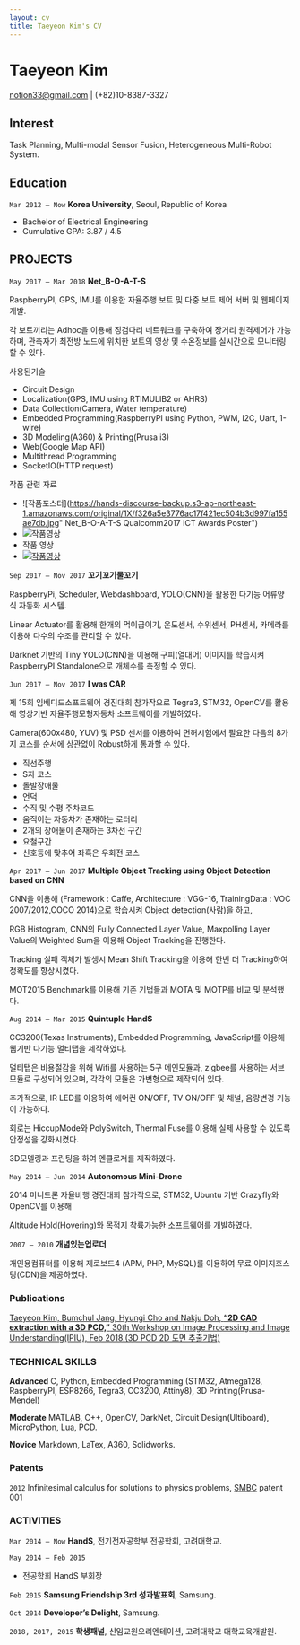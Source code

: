 ```yaml
---
layout: cv
title: Taeyeon Kim's CV
---
```

# Taeyeon Kim

<div id="webaddress">
<a href="notion33@gmail.com">notion33@gmail.com</a>
| (+82)10-8387-3327
</div>


## Interest

Task Planning, Multi-modal Sensor Fusion, Heterogeneous Multi-Robot System.

## Education

`Mar 2012 – Now`
__Korea University__, Seoul, Republic of Korea
- Bachelor of Electrical Engineering
- Cumulative GPA: 3.87 / 4.5


## PROJECTS

`May 2017 – Mar 2018`
 __Net_B-O-A-T-S__

RaspberryPI, GPS, IMU를 이용한 자율주행 보트 및 다중 보트 제어 서버 및 웹페이지 개발.

각 보트끼리는 Adhoc을 이용해 징검다리 네트워크를 구축하여 장거리 원격제어가 가능하며, 관측자가 최전방 노드에 위치한 보트의 영상 및 수온정보를 실시간으로 모니터링 할 수 있다.

 사용된기술
- Circuit Design
- Localization(GPS, IMU using RTIMULIB2 or AHRS)
- Data Collection(Camera, Water temperature)
- Embedded Programming(RaspberryPI using Python, PWM, I2C, Uart, 1-wire)
- 3D Modeling(A360) & Printing(Prusa i3)
- Web(Google Map API)
- Multithread Programming
- SocketIO(HTTP request)
 
 작품 관련 자료
- ![작품포스터](https://hands-discourse-backup.s3-ap-northeast-1.amazonaws.com/original/1X/f326a5e3776ac17f421ec504b3d997fa155ae7db.jpg" Net_B-O-A-T-S Qualcomm2017 ICT Awards Poster")
- ![작품영상](https://cdn.namu.wiki/r/http%3A%2F%2Fi.imgur.com%2F2megHz2.png "툴팁 메시지. 이 부분은 생략해도 됩니다.")
- 작품 영상
- [<img src='//hands-discourse-backup.s3-ap-northeast-1.amazonaws.com/original/1X/e2c65938eda171e5cda978eb95b65d703040f66f.jpg' alt='작품영상'>](https://www.youtube.com/watch?v=iYtUNEpcacs)

`Sep 2017 – Nov 2017`
 __꼬기꼬기물꼬기__

RaspberryPi, Scheduler, Webdashboard, YOLO(CNN)을 활용한 다기능 어류양식 자동화 시스템.

Linear Actuator를 활용해 한개의 먹이급이기, 온도센서, 수위센서, PH센서, 카메라를 이용해 다수의 수조를 관리할 수 있다.

Darknet 기반의 Tiny YOLO(CNN)을 이용해 구피(열대어) 이미지를 학습시켜 RaspberryPI Standalone으로 개체수를 측정할 수 있다.


`Jun 2017 – Nov 2017`
 __I was CAR__

제 15회 임베디드소프트웨어 경진대회 참가작으로 Tegra3, STM32, OpenCV를 활용해 영상기반 자율주행모형자동차 소프트웨어를 개발하였다.

Camera(600x480, YUV) 및 PSD 센서를 이용하여 면허시험에서 필요한 다음의 8가지 코스를 순서에 상관없이 Robust하게 통과할 수 있다.
- 직선주행
- S자 코스
- 돌발장애물
- 언덕
- 수직 및 수평 주차코드
- 움직이는 자동차가 존재하는 로터리
- 2개의 장애물이 존재하는 3차선 구간
- 요철구간
- 신호등에 맞추어 좌혹은 우회전 코스


`Apr 2017 – Jun 2017`
 __Multiple Object Tracking using Object Detection based on CNN__

CNN을 이용해 (Framework : Caffe, Architecture : VGG-16, TrainingData : VOC 2007/2012,COCO 2014)으로 학습시켜 Object detection(사람)을 하고,

RGB Histogram, CNN의 Fully Connected Layer Value, Maxpolling Layer Value의 Weighted Sum을 이용해 Object Tracking을 진행한다.

Tracking 실패 객체가 발생시 Mean Shift Tracking을 이용해 한번 더 Tracking하여 정확도를 향상시켰다.

MOT2015 Benchmark를 이용해 기존 기법들과 MOTA 및 MOTP를 비교 및 분석했다.


`Aug 2014 – Mar 2015`
 __Quintuple HandS__

CC3200(Texas Instruments), Embedded Programming, JavaScript를 이용해 웹기반 다기능 멀티탭을 제작하였다.

멀티탭은 비용절감을 위해 Wifi를 사용하는 5구 메인모듈과, zigbee를 사용하는 서브모듈로 구성되어 있으며, 각각의 모듈은 가변형으로 제작되어 있다.

추가적으로, IR LED를 이용하여 에어컨 ON/OFF, TV ON/OFF 및 채널, 음량변경 기능이 가능하다.

회로는 HiccupMode와 PolySwitch, Thermal Fuse를 이용해 실제 사용할 수 있도록 안정성을 강화시켰다.

3D모델링과 프린팅을 하여 엔클로저를 제작하였다.


`May 2014 – Jun 2014`
 __Autonomous Mini-Drone__

2014 미니드론 자율비행 경진대회 참가작으로, STM32, Ubuntu 기반 Crazyfly와 OpenCV를 이용해

Altitude Hold(Hovering)와 목적지 착륙가능한 소프트웨어를 개발하였다.


`2007 – 2010`
 __개념있는업로더__

개인용컴퓨터를 이용해 제로보드4 (APM, PHP, MySQL)를 이용하여 무료 이미지호스팅(CDN)을 제공하였다.

### Publications

[Taeyeon Kim, Bumchul Jang, Hyungi Cho and Nakju Doh, __“2D CAD extraction with a 3D PCD,”__ 30th Workshop on Image Processing and Image Understanding(IPIU), Feb 2018.(3D PCD 2D 도면 추출기법)](http://m.site.naver.com/0nyqQ)

### TECHNICAL SKILLS

__Advanced__ C, Python, Embedded Programming (STM32, Atmega128, RaspberryPI, ESP8266, Tegra3, CC3200, Attiny8), 3D Printing(Prusa-Mendel)

__Moderate__ MATLAB, C++, OpenCV, DarkNet, Circuit Design(Ultiboard), MicroPython, Lua, PCD.

__Novice__ Markdown, LaTex, A360, Solidworks.

### Patents

`2012`
Infinitesimal calculus for solutions to physics problems, [SMBC](http://www.techdirt.com/articles/20121011/09312820678/if-patents-had-been-around-time-newton.shtml) patent 001


### ACTIVITIES

`Mar 2014 – Now`
__HandS__, 전기전자공학부 전공학회, 고려대학교.

`May 2014 – Feb 2015`
- 전공학회 HandS 부회장

`Feb 2015`
__Samsung Friendship 3rd 성과발표회__, Samsung.

`Oct 2014`
__Developer’s Delight__, Samsung.

`2018, 2017, 2015`
__학생패널__, 신임교원오리엔테이션, 고려대학교 대학교육개발원.



<!-- ### Footer

Last updated: 04.03.2018 -->


